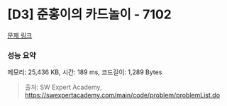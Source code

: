 # [D3] 준홍이의 카드놀이 - 7102 

[문제 링크](https://swexpertacademy.com/main/code/problem/problemDetail.do?contestProbId=AWkIlHWqBYcDFAXC) 

### 성능 요약

메모리: 25,436 KB, 시간: 189 ms, 코드길이: 1,289 Bytes



> 출처: SW Expert Academy, https://swexpertacademy.com/main/code/problem/problemList.do